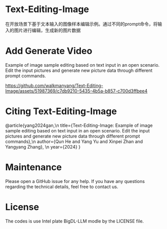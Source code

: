 # Text-Editing-Image
在开放场景下基于文本输入的图像样本编辑示例。通过不同的prompt命令，将输入的图片进行编辑，生成新的图片数据
# Add Generate Video
Example of image sample editing based on text input in an open scenario. Edit the input pictures and generate new picture data through different prompt commands.

https://github.com/walkmanyang/Text-Editing-Image/assets/51987369/c7db9210-5435-4b5a-b857-c700d3ffbee4

# Citing Text-Editing-Image

  @article{yang2024gan,\n
    title={Text-Editing-Image: Example of image sample editing based on text input in an open scenario. Edit the input pictures and generate new picture data through different prompt commands},\n
    author={Qun He and Yang Yu and Xinpei Zhan and Yangyang Zhang}, \n
    year={2024} 
  }

# Maintenance

  Please open a GitHub issue for any help. If you have any questions regarding the technical details, feel free to contact us.

# License
  The codes is use  Intel  plate  BigDL-LLM modle by the LICENSE file.

